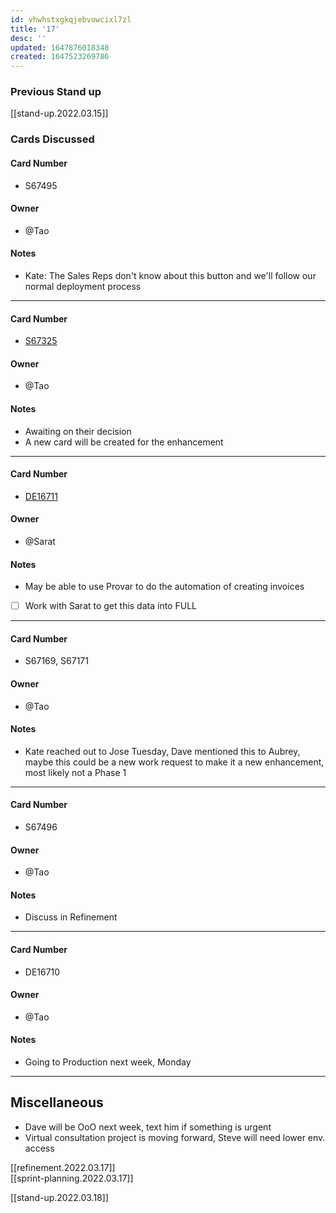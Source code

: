 ```yaml
---
id: vhwhstxgkqjebvowcixl7zl
title: '17'
desc: ''
updated: 1647876018348
created: 1647523269786
---
```


### Previous Stand up
[[stand-up.2022.03.15]]

### Cards Discussed
#### Card Number
- S67495 
#### Owner
- @Tao 
#### Notes
- Kate: The Sales Reps don't know about this button and we'll follow our normal deployment process 
---
#### Card Number
- [S67325](https://rally1.rallydev.com/#/117070905740d/teamboard?view=3f2cc321-e7f8-4e13-aac7-7461bf66a431&detail=/userstory/624256499307)
#### Owner
- @Tao
#### Notes
- Awaiting on their decision
- A new card will be created for the enhancement
---
#### Card Number
- [DE16711](https://rally1.rallydev.com/#/117070905740d/teamboard?view=3f2cc321-e7f8-4e13-aac7-7461bf66a431&detail=/defect/627277591765)
#### Owner
- @Sarat
#### Notes
- May be able to use Provar to do the automation of creating invoices
- [ ] Work with Sarat to get this data into FULL
---
#### Card Number
- S67169, S67171
#### Owner
- @Tao 
#### Notes
- Kate reached out to Jose Tuesday, Dave mentioned this to Aubrey, maybe this could be a new work request to make it a new enhancement, most likely not a Phase 1 
---
#### Card Number
- S67496
#### Owner
- @Tao
#### Notes
- Discuss in Refinement
---
#### Card Number
- DE16710
#### Owner
- @Tao
#### Notes
- Going to Production next week, Monday
---
## Miscellaneous
- Dave will be OoO next week, text him if something is urgent 
- Virtual consultation project is moving forward, Steve will need lower env. access

[[refinement.2022.03.17]]  
[[sprint-planning.2022.03.17]]

[[stand-up.2022.03.18]]